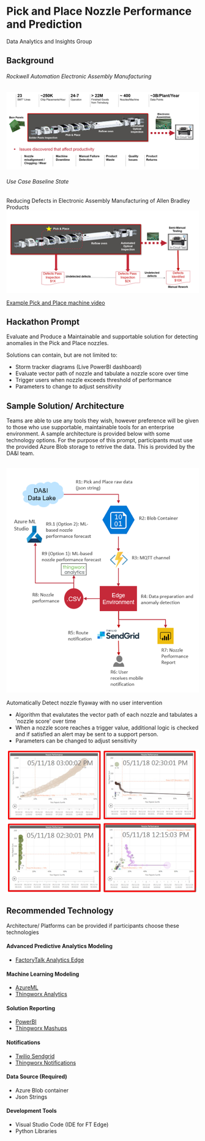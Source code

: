 # Pick and Place Nozzle Performance and Prediction
Data Analytics and Insights Group

## Background
###### Rockwell Automation Electronic Assembly Manufacturing
![EAM](Images/Background_EAM.PNG)
###### Use Case Baseline State
Reducing Defects in Electronic Assembly Manufacturing of Allen Bradley Products
![Baseline](Images/Background_Baseline.PNG)

[Example Pick and Place machine video]("https://www.youtube.com/watch?v=c8cY42-qMcM") 

## Hackathon Prompt

Evaluate and Produce a Maintainable and supportable solution for detecting anomalies in the Pick and Place nozzles.

Solutions can contain, but are not limited to:
- Storm tracker diagrams (Live PowerBI dashboard)
- Evaluate vector path of nozzle and tabulate a nozzle score over time
- Trigger users when nozzle exceeds threshold of performance
- Parameters to change to adjust sensitivity


## Sample Solution/ Architecture
Teams are able to use any tools they wish, however preference will be given to those who use supportable, maintainable tools for an enterprise environment.
A sample architecture is provided below with some technology options.  For the purpose of this prompt, participants must use the provided Azure Blob storage to retrive the data.  This is provided by the DA&I team.
## 
![Sample Architecture](Images/SampleArchitecture.png)

Automatically Detect nozzle flyaway with no user intervention
- Algorithm that evalutates the vector path of each nozzle and tabulates a 'nozzle score' over time
- When a nozzle score reaches a trigger value, additional logic is checked and if satisfied an alert may be sent to a support person.
- Parameters can be changed to adjust sensitivity

![Sample Reports](Images/Sample_Reports.png)

## Recommended Technology
Architecture/ Platforms can be provided if participants choose these technologies

#### Advanced Predictive Analytics Modeling
- [FactoryTalk Analytics Edge](FTEdge.md)

#### Machine Learning Modeling

- [AzureML](/Tech/AzureML/AzureML.md)
- [Thingworx Analytics](/Tech/Thingworx/Thingworx.md)

#### Solution Reporting

- [PowerBI](/Tech/PowerBI/PowerBI.md)
- [Thingworx Mashups](/Tech/Thingworx/Thingworx.md)

#### Notifications

- [Twilio Sendgrid]("https://www.twilio.com/sendgrid")
- [Thingworx Notifications]("")

#### Data Source (Required)
- Azure Blob container
- Json Strings

#### Development Tools
- Visual Studio Code (IDE for FT Edge)
- Python Libraries
